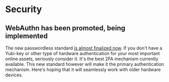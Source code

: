 # Security

## WebAuthn has been promoted, being implemented

The new passwordless standard [is almost finalized now](https://arstechnica.com/gadgets/2018/04/practical-passwordless-authentication-comes-a-step-closer-with-webauthn/). If you don't have a Yubi-key or other type of hardware authentication for your most important online assets, seriously consider it. It's the best 2FA mechanism currently available. This new standard however will make it the primary authentication mechanism. Here's hoping that it will seamlessly work with older hardware devices.
